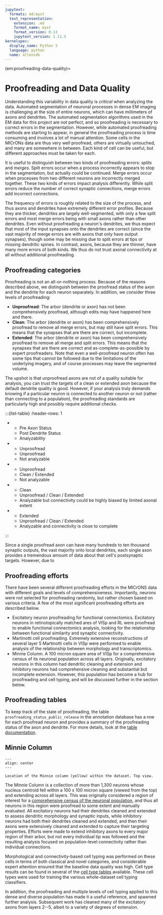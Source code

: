 ```yaml
---
jupytext:
  formats: md:myst
  text_representation:
    extension: .md
    format_name: myst
    format_version: 0.13
    jupytext_version: 1.11.5
kernelspec:
  display_name: Python 3
  language: python
  name: allensdk
---
```


(em:proofreading-data-quality)=
# Proofreading and Data Quality

Understanding this variability in data quality is *critical* when analyzing the data.
Automated segmentation of neuronal processes in dense EM imaging is challenging at the size of entire neurons, which can have millimeters of axons and dendrites.
The automated segmentation algorithms used in the EM data for this project are not perfect, and so proofreading is necessary to correct errors in the segmentation.
However, while automated proofreading methods are starting to appear, in general the proofreading process is time consuming and involves a lot of manual attention.
Some cells in the MICrONs data are thus very well proofread, others are virtually untouched, and many are somewhere in between.
Each kind of cell can be useful, but different approaches must be taken for each.

It is useful to distinguish between two kinds of proofreading errors: *splits* and *merges*.
Split errors occur when a process incorrectly appears to stop in the segmentation, but actually could be continued.
Merge errors occur when processes from two different neurons are incorrectly merged together.
These two kinds of errors impact analysis differently. While split errors reduce the number of correct synaptic connections, merge errors add incorrect connections.

The frequency of errors is roughly related to the size of the process, and thus axons and dendrites have extremely different error profiles.
Because they are thicker, dendrites are largely well-segmented, with only a few split errors and most merge errors being with small axons rather than other dendrites.
Even without proofreading a neuron's dendrites, we thus expect that most of the input synapses onto the dendrites are correct (since the vast majority of merge errors are with axons that only have output synapses), though some may be missing due to split errors at tips or missing dendritic spines.
In contrast, axons, because they are thinner, have many more errors of both kinds.
We thus do not trust axonal connectivity at all without additional proofreading.

## Proofreading categories
Proofreading is not an all-or-nothing process.
Because of the reasons described above, we distinguish between the proofread status of the axon and the dendrite for each neuron separately.
In addition, we consider three levels of proofreading:

* **Unproofread**: The arbor (dendrite or axon) has not been comprehensively proofread, although edits may have happened here and there.
* **Clean**: The arbor (dendrite or axon) has been comprehensively proofread to remove all merge errors, but may still have split errors. This means that the synapses that are there are correct, but incomplete.
* **Extended**: The arbor (dendrite or axon) has been comprehensively proofread to remove all merge and split errors. This means that the synapses that are there are correct and as-complete-as-possible by expert proofreaders. Note that even a well-proofread neuron often has some tips that cannot be followed due to the limitations of the underlying imagery, and of course processes may leave the segmented volume.

The upshot is that unproofread axons are not of a quality suitable for analysis, you can trust the targets of a clean or extended axon because the default dendrite quality is good.
However, if your analysis truly demands knowing if a particular neuron is connected to another neuron or not (rather than connecting to a population), the proofreading standards are particularly high and possibly require additional checks.

:::{list-table}
:header-rows: 1

* - Pre Axon Status
  - Post Dendrite Status
  - Analyzability
* - Unproofread
  - Unproofread
  - Not analyzable
* - Unproofread
  - Clean / Extended
  - Not analyzable
* - Clean
  - Unproofread / Clean / Extended
  - Analyzable but connectivity could be highly biased by limited axonal extent
* - Extended
  - Unproofread / Clean / Extended
  - Analyzable and connectivity is close to complete

:::

Since a single proofread axon can have many hundreds to ten thousand synaptic outputs, the vast majority onto local dendrites, each single axon provides a tremendous amount of data about that cell's postsynaptic targets.
However, due to 

## Proofreading efforts
There have been several different proofreading efforts in the MICrONS data with different goals and levels of comprehensiveness.
Importantly, neurons were not selected for proofreading randomly, but rather chosen based on various criteria.
A few of the most significant proofreading efforts are described below.

* Excitatory neuron proofreading for functional connectomics. Excitatory neurons in retinotopically matched ares of VISp and RL were proofread to enable functional connectomics analysis, looking for the relationship between functional similarity and synaptic connectivity. 
* Martinotti cell proofreading. Extremely extensive reconstructions of several layer 5 Martinotti cells in VISp were performed to enable analysis of the relationship between morphology and transcriptomics.
* Minnie Column. A 100 micron square area of VISp for a comprehensive census of its neuronal population across all layers. Originally, excitatory neurons in this column had dendritic cleaning and extension and inhibitory neurons had comprehensive cleaning and substantial but incomplete extension. However, this population has become a hub for proofreading and cell typing, and will be discussed further in the section below.

## Proofreading tables

To keep track of the state of proofreading, the table `proofreading_status_public_release` in the annotation database has a row for each proofread neuron and provides a summary of the proofreading status of the axon and dendrite.
For more details, look at the [table documentation](em:proofreading-tables).

## Minnie Column

```{figure} img/minnie-column.png
---
align: center
---

Location of the Minnie column (yellow) within the dataset. Top view.
```

The Minnie Column is a collection of more than 1,300 neurons whose nucleus centroid fell within a 100 x 100 micron square (viewed from the top) and extending across all layers.
This was originally considered a region of interest for a [comprehensive census of the neuronal population](https://www.biorxiv.org/content/10.1101/2023.01.23.525290v2), and thus all neurons in this region were proofread to some extent and manually evaluated.
All excitatory neurons had their dendrites cleaned and extended to assess dendritic morphology and synaptic inputs, while inhibitory neurons had both their dendrites cleaned and extended, and then their axons were extensively cleaned and extended to capture their targeting properties.
Efforts were made to extend inhibitory axons to every major region of their arbor, but not every individual tip was followed and the resulting analysis focused on population-level connectivity rather than individual connections.

Morphological and connectivity-based cell typing was performed on these cells in terms of both classical and novel categories, and considerable expert attention ensured that the baseline data quality was high.
Cell type results can be found in several of the [cell type tables](em:cell-type-tables) available.
These cell types were used for training the various whole-dataset cell typing classifiers.

In addition, the proofreading and multiple levels of cell typing applied to this dense and diverse population has made it a useful reference, and spawned further analysis.
Subsequent work has cleaned many of the excitatory axons from layers 2--5, albeit to a variety of degrees of extension.
